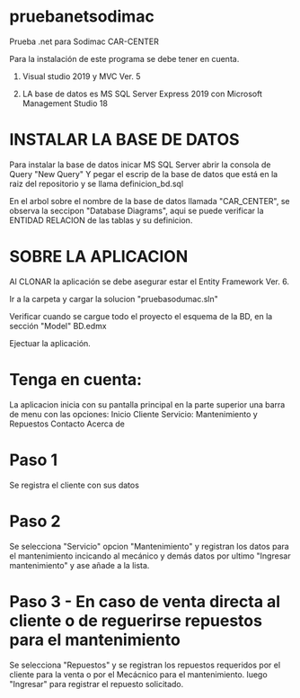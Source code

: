 # pruebanetsodimac
Prueba .net para Sodimac CAR-CENTER

Para la instalación de este programa se debe tener en cuenta.

1. Visual studio 2019 y MVC Ver. 5

2. LA base de datos es MS SQL Server Express 2019 con Microsoft Management Studio 18

INSTALAR LA BASE DE DATOS
=========================
Para instalar la base de datos inicar MS SQL Server abrir la consola de Query "New Query"
Y pegar el escrip de la base de datos que está en la raiz del repositorio y se llama definicion_bd.sql

En el arbol sobre el nombre de la base de datos llamada "CAR_CENTER", se observa la seccipon "Database Diagrams", 
aqui se puede verificar la ENTIDAD RELACION de las tablas y su definicion.

SOBRE LA APLICACION
===================
Al CLONAR la aplicación se debe asegurar estar el Entity Framework Ver. 6.

Ir a la carpeta y cargar la solucion "pruebasodumac.sln"

Verificar cuando se cargue todo el proyecto el esquema de la BD, en la sección "Model" BD.edmx

Ejectuar la aplicación.

Tenga en cuenta:
================

La aplicacion inicia con su pantalla principal en la parte superior una barra de menu con las opciones:
Inicio
Cliente
Servicio: Mantenimiento y Repuestos
Contacto
Acerca de

Paso 1
======
Se registra el cliente con sus datos

Paso 2
====== 
Se selecciona "Servicio" opcion "Mantenimiento" y registran los datos para el mantenimiento incicando al mecánico y demás datos 
por ultimo "Ingresar mantenimiento" y ase añade a la lista.

Paso 3 - En caso de venta directa al cliente o de reguerirse repuestos para el mantenimiento 
======
Se selecciona "Repuestos" y se registran los repuestos requeridos por el cliente para la venta o por el Mecácnico para el mantenimiento.
luego "Ingresar" para registrar el repuesto solicitado.







